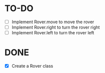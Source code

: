 # TO-DO

- [ ] Implement Rover.move to move the rover
- [ ] Implement Rover.right to turn the rover right
- [ ] Implement Rover.left to turn the rover left

# DONE

- [x] Create a Rover class
